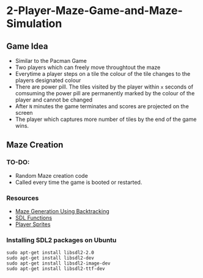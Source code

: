 # 2-Player-Maze-Game-and-Maze-Simulation

## Game Idea
- Similar to the Pacman Game
- Two players which can freely move throughtout the maze
- Everytime a player steps on a tile the colour of the tile changes to the players designated colour
- There are power pill. The tiles visited by the player within ```x``` seconds of comsuming the power pill are permanently marked by the colour of the player and cannot be changed
- After ```N``` minutes the game terminates and scores are projected on the screen
- The player which captures more number of tiles by the end of the game wins.
## Maze Creation
### TO-DO:
- Random Maze creation code
- Called every time the game is booted or restarted.
### Resources
- [Maze Generation Using Backtracking](https://en.wikipedia.org/wiki/User:Dllu/Maze)
- [SDL Functions](http://wiki.libsdl.org/)
- [Player Sprites](https://github.com/DarkMuffinJoe/Pacman/tree/master/Pacman/Resources)

### Installing SDL2 packages on Ubuntu
```shell
sudo apt-get install libsdl2-2.0
sudo apt-get install libsdl2-dev
sudo apt-get install libsdl2-image-dev
sudo apt-get install libsdl2-ttf-dev
```
